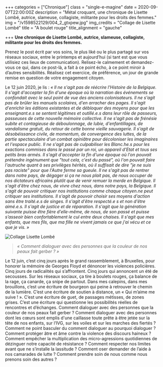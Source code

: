 +++
categories = ["Chronique"]
class = "single-e-magine"
date = 2020-09-07T22:00:00Z
description = "Métal croquant, une chronique de Lisette Lombé, autrice, slameuse, collagiste, militante pour les droits des femmes."
img = "/v1598522129/004_2_gtxpew.jpg"
img_credits = "Collage de Lisette Lombé"
title = "A boulet rouge"
title_alignment = "gauche"

+++
**Une chronique de Lisette Lombé, autrice, slameuse, collagiste, militante pour les droits des femmes.**

Prenez le post écrit par vos soins, le plus liké ou le plus partagé sur vos réseaux sociaux, entre le printemps et aujourd’hui (si tant est que vous utilisiez ces lieux de communication). Relisez-le calmement et demandez-vous ce qui, dans ce post-là, a fait à ce point écho, à ce point miroir à d’autres sensibilités. Réalisez cet exercice, de préférence, un jour de grande remise en question de votre engagement citoyen.

Le 12 juin 2020, je lis : _« Il ne s'agit pas de réécrire l'Histoire de la Belgique. Il s'agit d'accepter la fin d'une époque où la narration des événements se confondait avec le seul point de vue des anciens colonisateurs. Il ne s'agit pas de brûler les manuels scolaires, d'en arracher des pages. Il s'agit d'enrichir les éditions existantes et de débloquer des moyens pour que les enseignant.e.s se sentent légitimes et outillé.e.s dans leur rôle de passeurs, passeuses de cette nouvelle mémoire collective. Il ne s'agit pas de frénésie subite et contagieuse de déboulonnage, de lubie, d'enfantillages, de vandalisme gratuit, du retour de cette bonne vieille sauvagerie. Il s'agit de désobéissance civile, de momentum, de convergence des luttes, de la partie spectaculaire d'un combat opiniâtre pour décoloniser les imaginaires et l'espace public. Il ne s'agit pas de culpabiliser les Blanc.he.s pour les exactions commises dans le passé par un roi, un appareil d'Etat et tous ses petits bras armés. Il s'agit d'accepter la fin d'une époque où l'on pouvait prétendre ingénument que "tout cela, c'est du passé", où l'on pouvait faire l'autruche quant à ses privilèges hérités, où il suffisait de dire "je ne suis pas raciste" pour que l'Autre ferme sa gueule. Il ne s'agit pas de rentrer dans notre pays, de dégager si ça ne nous plait pas, de nous occuper de nos dictateurs africains plutôt que de venir remuer la merde en Belgique. Il s'agit d'être chez nous, de vivre chez nous, dans notre pays, la Belgique. Il s'agit de pouvoir critiquer nos institutions comme chaque citoyen.ne peut critiquer ses institutions. Il s'agit de pouvoir choisir ses moyens d'action sans être traité.e.s de singes. Il s'agit d'être respecté.e s et non d'être aimé.e.s. Il s'agit de justice et de réparation. Il s'agit que la génération suivante puisse être fière d'elle-même, de nous, de son passé et puisse s’asseoir bien confortablement le cul entre deux chaises. Il s'agit que mes enfants, que mes fils, que ma fille ne vivent jamais ce que j'ai vécu et ce que je vis. »_

![Collage Lisette Lombé](https://res.cloudinary.com/drg3m95yg/image/upload/c_limit,dpr_auto,q_70,w_1000,f_auto/v1598519267/COLLAGE1_qlpfhe.jpg)

> _« Comment dialoguer avec des personnes que la couleur de nos peaux fait gerber ? »_

Le 12 juin, c’est cinq jours après le grand rassemblement, à Bruxelles, pour honorer la mémoire de Georges Floyd et dénoncer les violences policières. Cinq jours de radicalités qui s’affrontent. Cinq jours qui annoncent un été de secousses. Sur les réseaux sociaux, ça tire à boulets rouges, ça balance de la rage, ça canarde, ça snipe de partout. Dans mes calepins, dans mes brouillons, c’est une écriture de bourgeon qui peine à retrouver le chemin de la lumière. C’est une écriture de soutien à distance, un « Qui m’aime me suive ! ». C’est une écriture de guet, de passages métisses, de zones grises. C’est une écriture qui questionne les possibilités réelles de rencontres et d’échanges. Comment dialoguer avec des personnes que la couleur de nos peaux fait gerber ? Comment dialoguer avec des personnes dont les cœurs sont emplis d'une caillasse toute prête à être jetée sur la tête de nos enfants, sur l’IVG, sur les voiles et sur les marches des fiertés ? Comment ne point basculer du comment dialoguer au pourquoi dialoguer ? Comment protéger âtre et âme contre la violence des discours haineux ? Comment empêcher la multiplication des micro-agressions quotidiennes de dézinguer notre capacité de résistance ? Comment respecter nos limites avant que ne s’installe la lassitude ? Comment oser demander de l’aide à nos camarades de lutte ? Comment prendre soin de nous comme nous prenons soin des autres ?